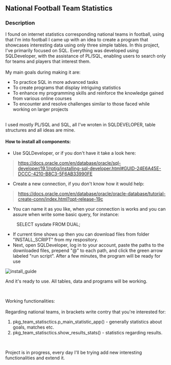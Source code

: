 <h2 dir="auto" tabindex="-1"><strong>National Football Team Statistics</strong></h2>
<h3 dir="auto" tabindex="-1"><a id="user-content-description" class="anchor" tabindex="-1" href="https://github.com/Zibby92/Garden_Company_Project?tab=readme-ov-file#description" aria-hidden="true"></a>Description&nbsp;</h3>
<div dir="auto">I found on internet statistics corresponding national teams in football, using that I'm into football I came up with an idea to create a program that showcases interesting data using only three simple tables. In this project, I've primarily focused on SQL. Everything was developed using SQLDeveloper, with the assistance of PL/SQL, enabling users to search only for teams and players that interest them.</div>
<div dir="auto">&nbsp;</div>
<div dir="auto">My main goals during making it are:</div>
<ul dir="auto">
<li>To practice SQL in more advanced tasks</li>
<li>To create programs that display intriguing statistics</li>
<li>To enhance my programming skills and reinforce the knowledge gained from various online courses</li>
<li>To encounter and resolve challenges similar to those faced while working on larger projects</li>
</ul>
<div dir="auto">&nbsp;</div>
<div dir="auto">I used mostly PL/SQL and SQL, all I've wroten in SQLDEVELOPER, table structures and all ideas are mine.&nbsp;</div>
<h4 dir="auto" tabindex="-1"><a id="user-content-how-to-install-all-components" class="anchor" tabindex="-1" href="https://github.com/Zibby92/Garden_Company_Project?tab=readme-ov-file#how-to-install-all-components" aria-hidden="true"></a>How to install all components:</h4>
<ul dir="auto">
<li>Use SQLDeveloper, or if you don't have it take a look here:</li>
</ul>
<blockquote>
<div dir="auto"><a href="https://docs.oracle.com/en/database/oracle/sql-developer/19.1/rptig/installing-sql-developer.html#GUID-24E6A45E-DCCC-4210-B8C3-5F6AB33990FE" rel="nofollow">https://docs.oracle.com/en/database/oracle/sql-developer/19.1/rptig/installing-sql-developer.html#GUID-24E6A45E-DCCC-4210-B8C3-5F6AB33990FE</a></div>
</blockquote>
<ul dir="auto">
<li>Create a new connection, if you don't know how it would help:</li>
</ul>
<blockquote>
<div dir="auto"><a href="https://docs.oracle.com/en/database/oracle/oracle-database/tutorial-create-conn/index.html?opt-release-19c" rel="nofollow">https://docs.oracle.com/en/database/oracle/oracle-database/tutorial-create-conn/index.html?opt-release-19c</a></div>
</blockquote>
<ul dir="auto">
<li>You can name it as you like, when your connection is works and you can assure when write some basic query, for instance:&nbsp;</li>
</ul>
<p dir="auto">&nbsp; &nbsp; &nbsp; &nbsp; &nbsp;SELECT sysdate FROM DUAL;</p>
<ul dir="auto">
<li>If current time shows up then you can download files from folder "INSTALL_SCRIPT" from my respository.</li>
<li>Next, open SQLDeveloper, log in to your account, paste the paths to the downloaded files, prepend "@" to each path, and click the green arrow labeled "run script". After a few minutes, the program will be ready for use</li>
</ul>
<p dir="auto"><img src="https://github.com/Zibby92/National_football_teams_statistics/blob/main/SCRIPTS/inslall_guide_1.jpg" alt="install_guide" /></p>
<p dir="auto">And it's ready to use. All tables, data and programs will be working.</p>
<p dir="auto">&nbsp;</p>
<div dir="auto">Working functionalities:</div>
<div dir="auto">&nbsp;</div>
<div dir="auto">Regarding national teams, in brackets write contry that you're interested for:</div>
<ol dir="auto">
<li>pkg_team_statisctics.p_main_statistic_app() - generally statistics about goals, matches etc.</li>
<li>pkg_team_statisctics.show_results_stats() - statistics regarding results.</li>
</ol>
<p>&nbsp;</p>
<p>Project is in progress, every day I'll be trying add new interesting functionalities and extend it.</p>
<div dir="auto">&nbsp;</div>
